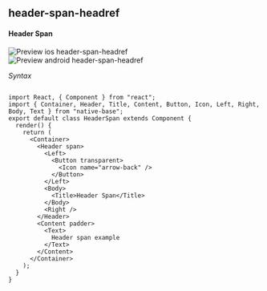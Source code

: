 ## header-span-headref
#### Header Span

![Preview ios header-span-headref](https://raw.githubusercontent.com/GeekyAnts/NativeBase-KitchenSink/v2.4.8/screenshots/ios/header-span.png)
![Preview android header-span-headref](https://raw.githubusercontent.com/GeekyAnts/NativeBase-KitchenSink/v2.4.8/screenshots/android/header-span.png)

*Syntax*

<pre class="line-numbers"><code class="language-jsx">
import React, { Component } from "react";
import { Container, Header, Title, Content, Button, Icon, Left, Right, Body, Text } from "native-base";
export default class HeaderSpan extends Component {
  render() {
    return (
      &lt;Container>
        &lt;Header span>
          &lt;Left>
            &lt;Button transparent>
              &lt;Icon name="arrow-back" />
            &lt;/Button>
          &lt;/Left>
          &lt;Body>
            &lt;Title>Header Span&lt;/Title>
          &lt;/Body>
          &lt;Right />
        &lt;/Header>
        &lt;Content padder>
          &lt;Text>
            Header span example
          &lt;/Text>
        &lt;/Content>
      &lt;/Container>
    );
  }
}</code></pre><br />